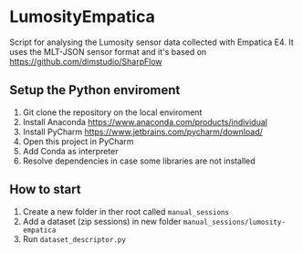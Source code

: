 # LumosityEmpatica
Script for analysing the Lumosity sensor data collected with Empatica E4. 
It uses the MLT-JSON sensor format and it's based on https://github.com/dimstudio/SharpFlow 

## Setup the Python enviroment
1. Git clone the repository on the local enviroment
2. Install Anaconda https://www.anaconda.com/products/individual 
3. Install PyCharm https://www.jetbrains.com/pycharm/download/
4. Open this project in PyCharm 
5. Add Conda as interpreter 
6. Resolve dependencies in case some libraries are not installed

## How to start
1. Create a new folder in ther root called `manual_sessions`
2. Add a dataset (zip sessions) in new folder `manual_sessions/lumosity-empatica`
3. Run `dataset_descriptor.py`
